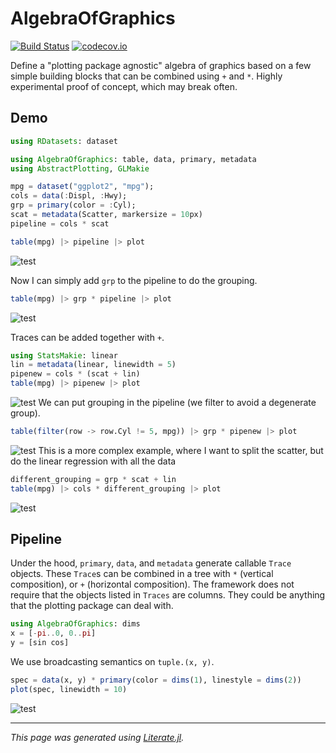# AlgebraOfGraphics

[![Build Status](https://travis-ci.org/piever/AlgebraOfGraphics.jl.svg?branch=master)](https://travis-ci.org/piever/AlgebraOfGraphics.jl)
[![codecov.io](http://codecov.io/github/piever/AlgebraOfGraphics.jl/coverage.svg?branch=master)](http://codecov.io/github/piever/AlgebraOfGraphics.jl?branch=master)

Define a "plotting package agnostic" algebra of graphics based on a few simple building blocks that can be combined using `+` and `*`. Highly experimental proof of concept, which may break often.

## Demo

```julia
using RDatasets: dataset

using AlgebraOfGraphics: table, data, primary, metadata
using AbstractPlotting, GLMakie

mpg = dataset("ggplot2", "mpg");
cols = data(:Displ, :Hwy);
grp = primary(color = :Cyl);
scat = metadata(Scatter, markersize = 10px)
pipeline = cols * scat

table(mpg) |> pipeline |> plot
```

![test](https://user-images.githubusercontent.com/6333339/76689571-0add6900-662f-11ea-9881-918ea426e571.png)

Now I can simply add `grp` to the pipeline to do the grouping.

```julia
table(mpg) |> grp * pipeline |> plot
```

![test](https://user-images.githubusercontent.com/6333339/76689579-234d8380-662f-11ea-8626-3071283f96be.png)

Traces can be added together with `+`.

```julia
using StatsMakie: linear
lin = metadata(linear, linewidth = 5)
pipenew = cols * (scat + lin)
table(mpg) |> pipenew |> plot
```

![test](https://user-images.githubusercontent.com/6333339/77187183-fafcd380-6acb-11ea-89fa-a9e570f2b4dd.png)
We can put grouping in the pipeline (we filter to avoid a degenerate group).

```julia
table(filter(row -> row.Cyl != 5, mpg)) |> grp * pipenew |> plot
```

![test](https://user-images.githubusercontent.com/6333339/77187043-c426bd80-6acb-11ea-8c4f-bac6a53652e3.png)
This is a more complex example, where I want to split the scatter,
but do the linear regression with all the data

```julia
different_grouping = grp * scat + lin
table(mpg) |> cols * different_grouping |> plot
```

![test](https://user-images.githubusercontent.com/6333339/77187226-0bad4980-6acc-11ea-8676-cbb7ee08843c.png)

## Pipeline

Under the hood, `primary`, `data`, and `metadata` generate callable `Trace` objects. These `Trace`s can be combined in a tree with `*` (vertical composition), or `+` (horizontal composition).
The framework does not require that the objects listed in `Traces` are columns. They could be anything that the plotting package can deal with.

```julia
using AlgebraOfGraphics: dims
x = [-pi..0, 0..pi]
y = [sin cos]
```

We use broadcasting semantics on `tuple.(x, y)`.

```julia
spec = data(x, y) * primary(color = dims(1), linestyle = dims(2))
plot(spec, linewidth = 10)
```

![test](https://user-images.githubusercontent.com/6333339/76711535-e05fde80-6708-11ea-8790-8b20a4a5cf7c.png)

---

*This page was generated using [Literate.jl](https://github.com/fredrikekre/Literate.jl).*

